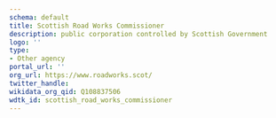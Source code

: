 ```yaml
---
schema: default
title: Scottish Road Works Commissioner
description: public corporation controlled by Scottish Government
logo: ''
type:
- Other agency
portal_url: ''
org_url: https://www.roadworks.scot/
twitter_handle: 
wikidata_org_qid: Q108837506
wdtk_id: scottish_road_works_commissioner
---
```

